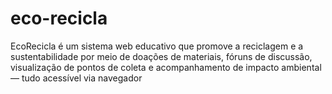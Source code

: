 # eco-recicla
EcoRecicla é um sistema web educativo que promove a reciclagem e a sustentabilidade por meio de doações de materiais, fóruns de discussão, visualização de pontos de coleta e acompanhamento de impacto ambiental — tudo acessível via navegador
